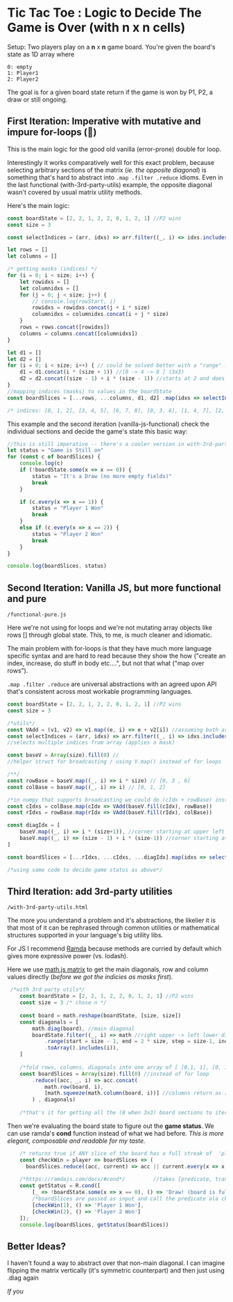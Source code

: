 # Tic Tac Toe : Logic to Decide The Game is Over (with n x n cells)



Setup: Two players play on a **n** x **n** game board. You're given the board's state as 1D array where

```
0: empty
1: Player1
2: Player2
```

The goal is for a given board state return if the game is won by P1, P2, a draw or still ongoing.



## First Iteration: Imperative with mutative and impure for-loops (🤮)

This is the main logic for the good old vanilla (error-prone) double for loop.

Interestingly it works comparatively well for this exact problem, because selecting arbitrary sections of the matrix (*ie. the opposite diagonal*) is something that's hard to abstract into `.map .filter .reduce` idioms. Even in the last functional (with-3rd-party-utils) example, the opposite diagonal wasn't covered by usual matrix utility methods. 

Here's the main logic:

```javascript
const boardState = [2, 2, 1, 2, 2, 0, 1, 2, 1] //P2 wins
const size = 3

const selectIndices = (arr, idxs) => arr.filter((_, i) => idxs.includes(i))

let rows = []
let columns = []

/* getting masks (indices) */
for (i = 0; i < size; i++) {
    let rowidxs = []
    let columnidxs = []
    for (j = 0; j < size; j++) {
        // console.log(rowStart, i)
        rowidxs = rowidxs.concat(j + i * size)
        columnidxs = columnidxs.concat(i + j * size)
    }
    rows = rows.concat([rowidxs])
    columns = columns.concat([columnidxs])
}

let d1 = []
let d2 = []
for (i = 0; i < size; i++) { // could be solved better with a "range" function like in python
    d1 = d1.concat(i * (size + 1)) //[0 -> 4 -> 8 ] (3x3)
    d2 = d2.concat((size - 1) + i * (size - 1)) //starts at 2 and does steps of 2 (3x3)
}
//mapping indices (masks) to values in the boardState
const boardSlices = [...rows, ...columns, d1, d2] .map(idxs => selectIndices(boardState, idxs))

/* indices: [0, 1, 2], [3, 4, 5], [6, 7, 8], [0, 3, 6], [1, 4, 7], [2, 5, 8], [0, 4, 8], [2, 4, 6],];*/
```

This example and the second iteration (vanilla-js-functional) check the individual sections and decide the game's state this basic way:

```javascript
//this is still imperative -- there's a cooler version in with-3rd-party-utils
let status = "Game is Still on"
for (const c of boardSlices) {
    console.log(c)
    if (!boardState.some(x => x == 0)) {
        status = "It's a Draw (no more empty fields)"
        break
    }

    if (c.every(x => x == 1)) {
        status = "Player 1 Won"
        break
    }
    else if (c.every(x => x == 2)) {
        status = "Player 2 Won"
        break
    }
}

console.log(boardSlices, status)
```



## Second Iteration: Vanilla JS, but more functional and pure

`/functional-pure.js`

Here we're not using for loops and we're not mutating array objects like rows [] through global state. This, to me, is much cleaner and idiomatic. 

The main problem with for-loops is that they have much more language specific syntax and are hard to read because they show the how ("create an index, increase, do stuff in body etc....", but not that what ("map over rows"). 

`.map .filter .reduce` are universal abstractions with an agreed upon API that's consistent across most workable programming languages.

```javascript
const boardState = [2, 2, 1, 2, 2, 0, 1, 2, 1] //P2 wins
const size = 3

/*utils*/
const VAdd = (v1, v2) => v1.map((e, i) => e + v2[i]) //assuming both are arrays and equal length
const selectIndices = (arr, idxs) => arr.filter((_, i) => idxs.includes(i)) 
//selects multiple indices from array (applies a mask)

const baseV = Array(size).fill(0) //
//helper struct for broadcasting / using V.map() instead of for loops

/**/
const rowBase = baseV.map((_, i) => i * size) // [0, 3 , 6]
const colBase = baseV.map((_, i) => i) // [0, 1, 2]

/*in numpy that supports broadcasting we could do (cIdx + rowBase) instead of VAdd(baseV.fill(cIdx) */
const cIdxs = colBase.map(cIdx => VAdd(baseV.fill(cIdx), rowBase)) 
const rIdxs = rowBase.map(rIdx => VAdd(baseV.fill(rIdx), colBase))

const diagIdx = [
    baseV.map((_, i) => i * (size+1)), //corner starting at upper left
    baseV.map((_, i) => (size - 1) + i * (size-1)) //corner starting at upper right 
]

const boardSlices = [...rIdxs, ...cIdxs, ...diagIdx].map(idxs => selectIndices(boardState, idxs))

/*using same code to decide game status as above*/
```



## Third Iteration: add 3rd-party utilities

`/with-3rd-party-utils.html`

The more you understand a problem and it's abstractions, the likelier it is that most of it can be rephrased through common utilities or mathematical structures supported in your language's big utility libs. 

For JS I recommend  [Ramda](https://ramdajs.com/docs/) because methods are curried by default which gives more expressive power (vs. lodash).

Here we use [math.js matrix](https://mathjs.org/docs/datatypes/matrices.html) to get the main diagonals, row and column values directly (*before we got the indicies as masks first*).

```javascript
 /*with 3rd party utils*/
    const boardState = [2, 2, 1, 2, 2, 0, 1, 2, 1] //P2 wins
    const size = 3 /* chose n */
    
    const board = math.reshape(boardState, [size, size])
    const diagonals = [
        math.diag(board), //main diagonal 
        boardState.filter((_, i) => math //right upper -> left lower diagonal
            .range(start = size - 1, end = 2 * size, step = size-1, includeEnd = true) /*indices*/
            .toArray().includes(i)),
    ]
    
    /*fold rows, columns, diagonals into one array of [ [0,1, 1], [0, 1, 2], ....] with length n*2 + 2*/
    const boardSlices = Array(size).fill(0) //instead of for loop
        .reduce((acc, _, i) => acc.concat(
            math.row(board, i),
            [math.squeeze(math.column(board, i))] //columns return as [1] [2] [3] so need extra processing
        ) , diagonals) 
         
    /*that's it for getting all the (8 when 3x3) board sections to iterate over*/
```



Then we're evaluating the board state to figure out the **game status**. We can use ramda's **cond** function instead of what we had before. *This is more elegant, composable and readable for my taste.*

```javascript
	/* returns true if ANY slice of the board has a full streak of  'player' */
    const checkWin = player => boardSlices => (
      boardSlices.reduce((acc, current) => acc || current.every(x => x == player), false))
    
    /*https://ramdajs.com/docs/#cond*/         //takes [predicate, transformation]
    const getStatus = R.cond([
        [_ => !boardState.some(x => x == 0), () => 'Draw! (board is full)'],
        /*boardSlices are passed as input and call the predicate ala checkWin(1)(boardSlices) => true/false*/
        [checkWin(1), () => 'Player 1 Won'],
        [checkWin(2), () => 'Player 2 Won']
    ]);
    console.log(boardSlices, getStatus(boardSlices))
```



## Better Ideas?

I haven't found a way to abstract over that non-main diagonal. I can imagine flipping the matrix vertically (it's symmetric counterpart) and then just using .diag again 







*If you*